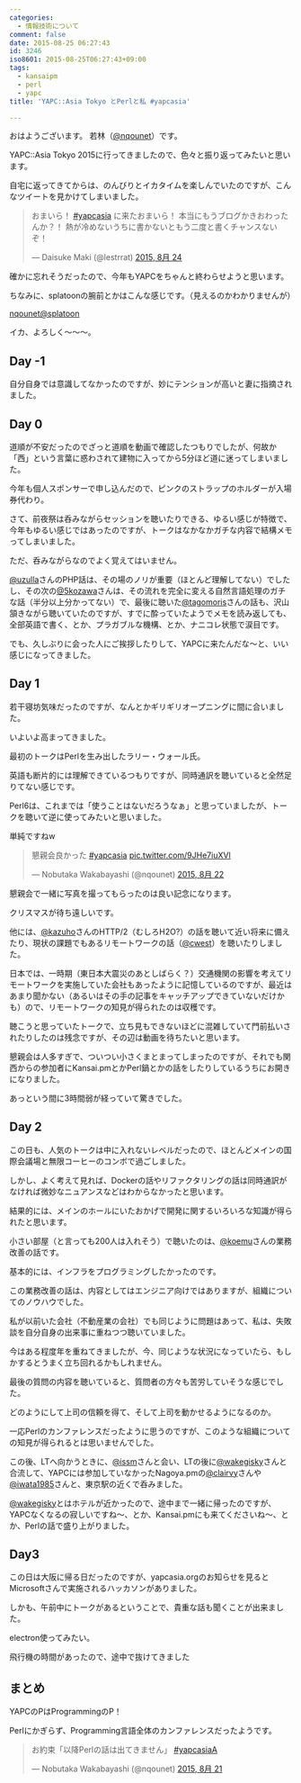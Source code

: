 ```yaml
---
categories:
  - 情報技術について
comment: false
date: 2015-08-25 06:27:43
id: 3246
iso8601: 2015-08-25T06:27:43+09:00
tags:
  - kansaipm
  - perl
  - yapc
title: 'YAPC::Asia Tokyo とPerlと私 #yapcasia'

---
```


<p>おはようございます。
若林（<a href="https://twitter.com/nqounet">@nqounet</a>）です。</p>

<p>YAPC::Asia Tokyo 2015に行ってきましたので、色々と振り返ってみたいと思います。</p>



<p>自宅に返ってきてからは、のんびりとイカタイムを楽しんでいたのですが、こんなツイートを見かけてしまいました。</p>

<blockquote class="twitter-tweet" lang="ja"><p lang="ja" dir="ltr">おまいら！ <a href="https://twitter.com/hashtag/yapcasia?src=hash">#yapcasia</a> に来たおまいら！ 本当にもうブログかきおわったんか？！ 熱が冷めないうちに書かないともう二度と書くチャンスないぞ！</p>&mdash; Daisuke Maki (@lestrrat) <a href="https://twitter.com/lestrrat/status/635806694606422017">2015, 8月 24</a></blockquote>

<script async src="//platform.twitter.com/widgets.js" charset="utf-8"></script>

<p>確かに忘れそうだったので、今年もYAPCをちゃんと終わらせようと思います。</p>

<p>ちなみに、splatoonの腕前とかはこんな感じです。（見えるのかわかりませんが）</p>

<p><a href="https://splatoon.nintendo.net/profile/749e890fb5d2a630e995c1becd930820">nqounet@splatoon</a></p>

<p>イカ、よろしく〜〜〜。</p>

<h2>Day -1</h2>

<p>自分自身では意識してなかったのですが、妙にテンションが高いと妻に指摘されました。</p>

<h2>Day 0</h2>

<p>道順が不安だったのでざっと道順を動画で確認したつもりでしたが、何故か「西」という言葉に惑わされて建物に入ってから5分ほど道に迷ってしまいました。</p>

<p>今年も個人スポンサーで申し込んだので、ピンクのストラップのホルダーが入場券代わり。</p>

<p>さて、前夜祭は呑みながらセッションを聴いたりできる、ゆるい感じが特徴で、今年もゆるい感じではあったのですが、トークはなかなかガチな内容で結構メモってしまいました。</p>

<p>ただ、呑みながらなのでよく覚えてはいません。</p>

<p><a href="https://twitter.com/uzulla">@uzulla</a>さんのPHP話は、その場のノリが重要（ほとんど理解してない）でしたし、その次の<a href="https://twitter.com/5kozawa">@5kozawa</a>さんは、その流れを完全に変える自然言語処理のガチな話（半分以上分かってない）で、最後に聴いた<a href="https://twitter.com/tagomoris">@tagomoris</a>さんの話も、沢山頷きながら聴いていたのですが、すでに酔っていたようでメモを読み返しても、全部英語で書く、とか、プラガブルな機構、とか、ナニコレ状態で涙目です。</p>

<p>でも、久しぶりに会った人にご挨拶したりして、YAPCに来たんだな〜と、いい感じになってきました。</p>

<h2>Day 1</h2>

<p>若干寝坊気味だったのですが、なんとかギリギリオープニングに間に合いました。</p>

<p>いよいよ高まってきました。</p>

<p>最初のトークはPerlを生み出したラリー・ウォール氏。</p>

<p>英語も断片的には理解できているつもりですが、同時通訳を聴いていると全然足りてない感じです。</p>

<p>Perl6は、これまでは「使うことはないだろうなぁ」と思っていましたが、トークを聴いて逆に使ってみたいと思いました。</p>

<p>単純ですねw</p>

<blockquote class="twitter-tweet" lang="ja"><p lang="ja" dir="ltr">懇親会良かった <a href="https://twitter.com/hashtag/yapcasia?src=hash">#yapcasia</a> <a href="http://t.co/9JHe7iuXVl">pic.twitter.com/9JHe7iuXVl</a></p>&mdash; Nobutaka Wakabayashi (@nqounet) <a href="https://twitter.com/nqounet/status/634914782722678784">2015, 8月 22</a></blockquote>

<script async src="//platform.twitter.com/widgets.js" charset="utf-8"></script>

<p>懇親会で一緒に写真を撮ってもらったのは良い記念になります。</p>

<p>クリスマスが待ち遠しいです。</p>

<p>他には、<a href="https://twitter.com/kazuho">@kazuho</a>さんのHTTP/2（むしろH2O?）の話を聴いて近い将来に備えたり、現状の課題でもあるリモートワークの話（<a href="https://github.com/cwest">@cwest</a>）を聴いたりしました。</p>

<p>日本では、一時期（東日本大震災のあとしばらく？）交通機関の影響を考えてリモートワークを実施していた会社もあったように記憶しているのですが、最近はあまり聞かない（あるいはその手の記事をキャッチアップできていないだけかも）ので、リモートワークの知見が得られたのは収穫です。</p>

<p>聴こうと思っていたトークで、立ち見もできないほどに混雑していて門前払いされたりしたのは残念ですが、その辺は動画を待ちたいと思います。</p>

<p>懇親会は人多すぎで、ついつい小さくまとまってしまったのですが、それでも関西からの参加者にKansai.pmとかPerl鍋とかの話をしたりしているうちにお開きになりました。</p>

<p>あっという間に3時間弱が経っていて驚きでした。</p>

<h2>Day 2</h2>

<p>この日も、人気のトークは中に入れないレベルだったので、ほとんどメインの国際会議場と無限コーヒーのコンボで過ごしました。</p>

<p>しかし、よく考えて見れば、Dockerの話やリファクタリングの話は同時通訳がなければ微妙なニュアンスなどはわからなかったと思います。</p>

<p>結果的には、メインのホールにいたおかげで開発に関するいろいろな知識が得られたと思います。</p>

<p>小さい部屋（と言っても200人は入れそう）で聴いたのは、<a href="https://twitter.com/koemu">@koemu</a>さんの業務改善の話です。</p>

<p>基本的には、インフラをプログラミングしたかったのです。</p>

<p>この業務改善の話は、内容としてはエンジニア向けではありますが、組織についてのノウハウでした。</p>

<p>私が以前いた会社（不動産業の会社）でも同じように問題はあって、私は、失敗談を自分自身の出来事に重ねつつ聴いていました。</p>

<p>今はある程度年を重ねてきましたが、今、同じような状況になっていたら、もしかするとうまく立ち回れるかもしれません。</p>

<p>最後の質問の内容を聴いていると、質問者の方々も苦労していそうな感じでした。</p>

<p>どのようにして上司の信頼を得て、そして上司を動かせるようになるのか。</p>

<p>一応Perlのカンファレンスだったように思うのですが、このような組織についての知見が得られるとは思いませんでした。</p>

<p>この後、LTへ向かうときに、<a href="https://twitter.com/issm">@issm</a>さんと会い、LTの後に<a href="https://twitter.com/wakegisky">@wakegisky</a>さんと合流して、YAPCには参加していなかったNagoya.pmの<a href="https://twitter.com/clairvy">@clairvy</a>さんや<a href="https://twitter.com/iwata1985">@iwata1985</a>さんと、東京駅の近くで呑みました。</p>

<p><a href="https://twitter.com/wakegisky">@wakegisky</a>とはホテルが近かったので、途中まで一緒に帰ったのですが、YAPCなくなるの寂しいですね〜、とか、Kansai.pmにも来てくださいね〜、とか、Perlの話で盛り上がりました。</p>

<h2>Day3</h2>

<p>この日は大阪に帰る日だったのですが、yapcasia.orgのお知らせを見るとMicrosoftさんで実施されるハッカソンがありました。</p>

<p>しかも、午前中にトークがあるということで、貴重な話も聞くことが出来ました。</p>

<p>electron使ってみたい。</p>

<p>飛行機の時間があったので、途中で抜けてきました</p>

<h2>まとめ</h2>

<p>YAPCのPはProgrammingのP！</p>

<p>Perlにかぎらず、Programming言語全体のカンファレンスだったようです。</p>

<blockquote class="twitter-tweet" lang="ja"><p lang="ja" dir="ltr">お約束「以降Perlの話は出てきません」 <a href="https://twitter.com/hashtag/yapcasiaA?src=hash">#yapcasiaA</a></p>&mdash; Nobutaka Wakabayashi (@nqounet) <a href="https://twitter.com/nqounet/status/634621952779358208">2015, 8月 21</a></blockquote>

<script async src="//platform.twitter.com/widgets.js" charset="utf-8"></script>
    	
